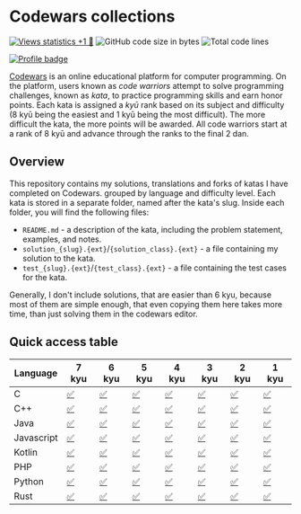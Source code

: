 # Codewars collections

[![Views statistics +1 👀](https://img.shields.io/badge/dynamic/xml?color=success&label=views&query=//*[name()=%27text%27][3]&url=https://hits.seeyoufarm.com/api/count/incr/badge.svg?url=https%3A%2F%2Fgithub.com%2Fanviks%2Fcodewars-collections)](https://hits.seeyoufarm.com/api/count/graph/dailyhits.svg?url=https://github.com/anviks/codewars-collections)
![GitHub code size in bytes](https://img.shields.io/github/languages/code-size/anviks/codewars-collections)
![Total code lines](https://img.shields.io/endpoint?url=https://ghloc.vercel.app/api/anviks/codewars-collections/badge&label=Total%20code%20lines&color=red)

[![Profile badge](https://www.codewars.com/users/CClairvoyant/badges/large)](https://www.codewars.com/users/CClairvoyant)

[Codewars](https://www.codewars.com) is an online educational platform for computer programming.
On the platform, users known as *code warriors* attempt to solve programming challenges, known as
*kata*, to practice programming skills and earn honor points. Each kata is assigned a *kyū* rank
based on its subject and difficulty (8 kyū being the easiest and 1 kyū being the most difficult).
The more difficult the kata, the more points will be awarded.
All code warriors start at a rank of 8 kyū and advance through the ranks to the final 2 dan.

## Overview

This repository contains my solutions, translations and forks of katas I have completed on Codewars.
grouped by language and difficulty level. Each kata is stored in a separate folder, named after the
kata's slug. Inside each folder, you will find the following files:

- `README.md` - a description of the kata, including the problem statement, examples, and notes.
- `solution_{slug}.{ext}`/`{solution_class}.{ext}` - a file containing my solution to the kata.
- `test_{slug}.{ext}`/`{test_class}.{ext}` - a file containing the test cases for the kata.

Generally, I don't include solutions, that are easier than 6 kyu, because most of
them are simple enough, that even copying them here takes more time,
than just solving them in the codewars editor.

## Quick access table

| Language   | 7 kyu                                                          | 6 kyu                                                          | 5 kyu                                                          | 4 kyu                                                          | 3 kyu                                                          | 2 kyu                                                          | 1 kyu                                                          |
|------------|----------------------------------------------------------------|----------------------------------------------------------------|----------------------------------------------------------------|----------------------------------------------------------------|----------------------------------------------------------------|----------------------------------------------------------------|----------------------------------------------------------------|
| C          | [✅](c/solutions/7kyu)                                          | [✅](c/solutions/6kyu)                                          | [✅](c/solutions/5kyu)                                          | [✅](c/solutions/4kyu)                                          | [✅](c/solutions/3kyu)                                          | [✅](c/solutions/2kyu)                                          | [✅](c/solutions/1kyu)                                          |
| C++        | [✅](cpp/solutions/7kyu)                                        | [✅](cpp/solutions/6kyu)                                        | [✅](cpp/solutions/5kyu)                                        | [✅](cpp/solutions/4kyu)                                        | [✅](cpp/solutions/3kyu)                                        | [✅](cpp/solutions/2kyu)                                        | [✅](cpp/solutions/1kyu)                                        |
| Java       | [✅](java/src/main/java/me/anviks/codewars/solutions/_7kyu)     | [✅](java/src/main/java/me/anviks/codewars/solutions/_6kyu)     | [✅](java/src/main/java/me/anviks/codewars/solutions/_5kyu)     | [✅](java/src/main/java/me/anviks/codewars/solutions/_4kyu)     | [✅](java/src/main/java/me/anviks/codewars/solutions/_3kyu)     | [✅](java/src/main/java/me/anviks/codewars/solutions/_2kyu)     | [✅](java/src/main/java/me/anviks/codewars/solutions/_1kyu)     |
| Javascript | [✅](javascript/src/solutions/7kyu)                             | [✅](javascript/src/solutions/6kyu)                             | [✅](javascript/src/solutions/5kyu)                             | [✅](javascript/src/solutions/4kyu)                             | [✅](javascript/src/solutions/3kyu)                             | [✅](javascript/src/solutions/2kyu)                             | [✅](javascript/src/solutions/1kyu)                             |
| Kotlin     | [✅](kotlin/src/main/kotlin/me/anviks/codewars/solutions/_7kyu) | [✅](kotlin/src/main/kotlin/me/anviks/codewars/solutions/_6kyu) | [✅](kotlin/src/main/kotlin/me/anviks/codewars/solutions/_5kyu) | [✅](kotlin/src/main/kotlin/me/anviks/codewars/solutions/_4kyu) | [✅](kotlin/src/main/kotlin/me/anviks/codewars/solutions/_3kyu) | [✅](kotlin/src/main/kotlin/me/anviks/codewars/solutions/_2kyu) | [✅](kotlin/src/main/kotlin/me/anviks/codewars/solutions/_1kyu) |
| PHP        | [✅](php/src/solutions/7kyu)                                    | [✅](php/src/solutions/6kyu)                                    | [✅](php/src/solutions/5kyu)                                    | [✅](php/src/solutions/4kyu)                                    | [✅](php/src/solutions/3kyu)                                    | [✅](php/src/solutions/2kyu)                                    | [✅](php/src/solutions/1kyu)                                    |
| Python     | [✅](python/solutions/7kyu)                                     | [✅](python/solutions/6kyu)                                     | [✅](python/solutions/5kyu)                                     | [✅](python/solutions/4kyu)                                     | [✅](python/solutions/3kyu)                                     | [✅](python/solutions/2kyu)                                     | [✅](python/solutions/1kyu)                                     |
| Rust       | [✅](rust/src/solutions/_7kyu)                                  | [✅](rust/src/solutions/_6kyu)                                  | [✅](rust/src/solutions/_5kyu)                                  | [✅](rust/src/solutions/_4kyu)                                  | [✅](rust/src/solutions/_3kyu)                                  | [✅](rust/src/solutions/_2kyu)                                  | [✅](rust/src/solutions/_1kyu)                                  |
